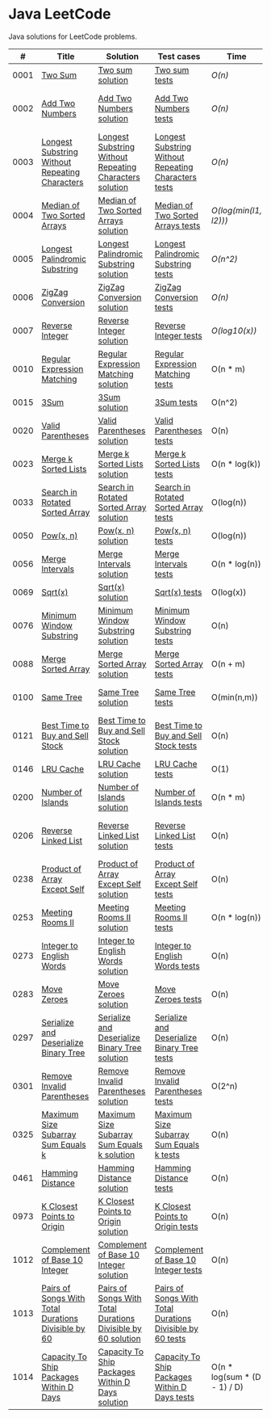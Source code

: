 # Java LeetCode
Java solutions for LeetCode problems.

| # | Title | Solution | Test cases | Time | Space | Description | Difficulty | 
| --- | --- | --- | --- | --- | --- | --- | --- | 
| 0001 | [Two Sum](https://leetcode.com/problems/two-sum/) | [Two sum solution](./src/main/java/com/leetcode/TwoSum.java) | [Two sum tests](./src/test/java/com/leetcode/TwoSumTest.java) | _O(n)_ | _O(n)_ | n = nums.length | Easy |
| 0002 | [Add Two Numbers](https://leetcode.com/problems/add-two-numbers/) | [Add Two Numbers solution](./src/main/java/com/leetcode/AddTwoNumbers.java) | [Add Two Numbers tests](./src/test/java/com/leetcode/AddTwoNumbersTest.java) | _O(n)_ | _O(n)_ | n = max(len(l1), len(l2)), where len(l) - number elements in the list l | Medium |
| 0003 | [Longest Substring Without Repeating Characters](https://leetcode.com/problems/longest-substring-without-repeating-characters/) | [Longest Substring Without Repeating Characters solution](./src/main/java/com/leetcode/LongestSubstringWithoutRepeatingCharacters.java) | [Longest Substring Without Repeating Characters tests](./src/test/java/com/leetcode/LongestSubstringWithoutRepeatingCharactersTest.java) | _O(n)_ | _O(k)_ | n = s.length(); k - number of possible characters | Medium |
| 0004 | [Median of Two Sorted Arrays](https://leetcode.com/problems/median-of-two-sorted-arrays/) | [Median of Two Sorted Arrays solution](./src/main/java/com/leetcode/MedianOfTwoSortedArrays.java) | [Median of Two Sorted Arrays tests](./src/test/java/com/leetcode/MedianOfTwoSortedArraysTest.java) | _O(log(min(l1, l2)))_ | _O(1)_ | l1 = nums1.length, l2 = nums2.length | Hard |
| 0005 | [Longest Palindromic Substring](https://leetcode.com/problems/longest-palindromic-substring/) | [Longest Palindromic Substring solution](./src/main/java/com/leetcode/LongestPalindromicSubstring.java) | [Longest Palindromic Substring tests](./src/test/java/com/leetcode/LongestPalindromicSubstringTest.java) | _O(n^2)_ | _O(1)_ | n = s.length(); worst case - all chars are same | Medium |
| 0006 | [ZigZag Conversion](https://leetcode.com/problems/zigzag-conversion/) | [ZigZag Conversion solution](./src/main/java/com/leetcode/ZigZagConversion.java) | [ZigZag Conversion tests](./src/test/java/com/leetcode/ZigZagConversionTest.java) | _O(n)_ | _O(n)_ | n = s.length() | Medium |
| 0007 | [Reverse Integer](https://leetcode.com/problems/reverse-integer/) | [Reverse Integer solution](./src/main/java/com/leetcode/ReverseInteger.java) | [Reverse Integer tests](./src/test/java/com/leetcode/ReverseIntegerTest.java) | _O(log10(x))_ | _O(1)_ |  | Easy |
| 0010 | [Regular Expression Matching](https://leetcode.com/problems/regular-expression-matching/) | [Regular Expression Matching solution](./src/main/java/com/leetcode/RegularExpressionMatching.java) | [Regular Expression Matching tests](./src/test/java/com/leetcode/RegularExpressionMatchingTest.java) | O(n * m) | O(n * m) | n=s.length, m=p.length | Hard |
| 0015 | [3Sum](https://leetcode.com/problems/3sum/) | [3Sum solution](./src/main/java/com/leetcode/ThreeSum.java) | [3Sum tests](./src/test/java/com/leetcode/ThreeSumTest.java) | O(n^2) | O(1) | n=nums.length | Medium |
| 0020 | [Valid Parentheses](https://leetcode.com/problems/valid-parentheses/) | [Valid Parentheses solution](./src/main/java/com/leetcode/ValidParentheses.java) | [Valid Parentheses tests](./src/test/java/com/leetcode/ValidParenthesesTest.java) | O(n) | O(n) | n=s.length() | Easy |
| 0023 | [Merge k Sorted Lists](https://leetcode.com/problems/merge-k-sorted-lists/) | [Merge k Sorted Lists solution](./src/main/java/com/leetcode/MergeKSortedLists.java) | [Merge k Sorted Lists tests](./src/test/java/com/leetcode/MergeKSortedListsTest.java) | O(n * log(k)) | O(1) | n - number of all ListNode in the lists, k=lists.length() | Hard |
| 0033 | [Search in Rotated Sorted Array](https://leetcode.com/problems/search-in-rotated-sorted-array/) | [Search in Rotated Sorted Array solution](./src/main/java/com/leetcode/SearchInRotatedSortedArray.java) | [Search in Rotated Sorted Array tests](./src/test/java/com/leetcode/SearchInRotatedSortedArrayTest.java) | O(log(n)) | O(1) | n=nums.length | Hard |
| 0050 | [Pow(x, n)](https://leetcode.com/problems/powx-n/) | [Pow(x, n) solution](./src/main/java/com/leetcode/PowXN.java) | [Pow(x, n) tests](./src/test/java/com/leetcode/PowXNTest.java) | O(log(n)) | O(log(n)) | - | Easy |
| 0056 | [Merge Intervals](https://leetcode.com/problems/merge-intervals/) | [Merge Intervals solution](./src/main/java/com/leetcode/MergeIntervals.java) | [Merge Intervals tests](./src/test/java/com/leetcode/MergeIntervalsTest.java) | O(n * log(n)) | O(n) | n=interval.length() | Medium |
| 0069 | [Sqrt(x)](https://leetcode.com/problems/sqrtx/) | [Sqrt(x) solution](./src/main/java/com/leetcode/SqrtX.java) | [Sqrt(x) tests](./src/test/java/com/leetcode/SqrtXTest.java) | O(log(x)) | O(1) | - | Medium |
| 0076 | [Minimum Window Substring](https://leetcode.com/problems/minimum-window-substring/) | [Minimum Window Substring solution](./src/main/java/com/leetcode/MinimumWindowSubstring.java) | [Minimum Window Substring tests](./src/test/java/com/leetcode/MinimumWindowSubstringTest.java) | O(n) | O(n) | n=s.length()+t.length() | Hard |
| 0088 | [Merge Sorted Array](https://leetcode.com/problems/merge-sorted-array/) | [Merge Sorted Array solution](./src/main/java/com/leetcode/MergeSortedArray.java) | [Merge Sorted Array tests](./src/test/java/com/leetcode/MergeSortedArrayTest.java) | O(n + m) | O(1) | - | Medium |
| 0100 | [Same Tree](https://leetcode.com/problems/same-tree/) | [Same Tree solution](./src/main/java/com/leetcode/SameTree.java) | [Same Tree tests](./src/test/java/com/leetcode/SameTreeTest.java) | O(min(n,m)) | O(min(n,m)) | n, m - numbers elements in the trees p and q | Easy |
| 0121 | [Best Time to Buy and Sell Stock](https://leetcode.com/problems/best-time-to-buy-and-sell-stock/) | [Best Time to Buy and Sell Stock solution](./src/main/java/com/leetcode/BestTimeToBuyAndSellStock.java) | [Best Time to Buy and Sell Stock tests](./src/test/java/com/leetcode/BestTimeToBuyAndSellStockTest.java) | O(n) | O(1) | n=prices.length | Easy |
| 0146 | [LRU Cache](https://leetcode.com/problems/lru-cache/) | [LRU Cache solution](./src/main/java/com/leetcode/LRUCache.java) | [LRU Cache tests](./src/test/java/com/leetcode/LRUCacheTest.java) | O(1) | O(capacity) |   | Hard |
| 0200 | [Number of Islands](https://leetcode.com/problems/number-of-islands/) | [Number of Islands solution](./src/main/java/com/leetcode/NumberOfIslands.java) | [Number of Islands tests](./src/test/java/com/leetcode/NumberOfIslandsTest.java) | O(n * m) |O(n * m) | n * m - number of cells in the grid  | Medium |
| 0206 | [Reverse Linked List](https://leetcode.com/problems/reverse-linked-list/) | [Reverse Linked List solution](./src/main/java/com/leetcode/ReverseLinkedList.java) | [Reverse Linked List tests](./src/test/java/com/leetcode/ReverseLinkedListTest.java) | O(n) | O(1) - iterative, O(n) - recursive | n - number elements in the list | Easy |
| 0238 | [Product of Array Except Self](https://leetcode.com/problems/product-of-array-except-self/) | [Product of Array Except Self solution](./src/main/java/com/leetcode/ProductOfArrayExceptSelf.java) | [Product of Array Except Self tests](./src/test/java/com/leetcode/ProductOfArrayExceptSelfTest.java) | O(n) | O(n) | n=nums.length | Medium |
| 0253 | [Meeting Rooms II](https://leetcode.com/problems/meeting-rooms-ii/) | [Meeting Rooms II solution](./src/main/java/com/leetcode/MeetingRoomsII.java) | [Meeting Rooms II tests](./src/test/java/com/leetcode/MeetingRoomsIITest.java) | O(n * log(n)) | O(n) | n=intervals.length | Medium |
| 0273 | [Integer to English Words](https://leetcode.com/problems/integer-to-english-words/) | [Integer to English Words solution](./src/main/java/com/leetcode/IntegerToEnglishWords.java) | [Integer to English Words tests](./src/test/java/com/leetcode/IntegerToEnglishWordsTest.java) | O(n) | O(1) | n - number of digits in num | Hard |
| 0283 | [Move Zeroes](https://leetcode.com/problems/move-zeroes/) | [Move Zeroes solution](./src/main/java/com/leetcode/MoveZeroes.java) | [Move Zeroes tests](./src/test/java/com/leetcode/MoveZeroesTest.java) | O(n) | O(1) | n=nums.length | Easy |
| 0297 | [Serialize and Deserialize Binary Tree](https://leetcode.com/problems/serialize-and-deserialize-binary-tree/) | [Serialize and Deserialize Binary Tree solution](./src/main/java/com/leetcode/SerializeAndDeserializeBinaryTree.java) | [Serialize and Deserialize Binary Tree tests](./src/test/java/com/leetcode/SerializeAndDeserializeBinaryTreeTest.java) | O(n) | O(n) | n - number of nodes in the tree | Hard |
| 0301 | [Remove Invalid Parentheses](https://leetcode.com/problems/move-zeroes/) | [Remove Invalid Parentheses solution](./src/main/java/com/leetcode/RemoveInvalidParentheses.java) | [Remove Invalid Parentheses tests](./src/test/java/com/leetcode/RemoveInvalidParenthesesTest.java) | O(2^n) | O(n^2) - without result list | n=s.length() | Hard |
| 0325 | [Maximum Size Subarray Sum Equals k](https://leetcode.com/problems/maximum-size-subarray-sum-equals-k/) | [Maximum Size Subarray Sum Equals k solution](./src/main/java/com/leetcode/MaximumSizeSubarraySumEqualsK.java) | [Maximum Size Subarray Sum Equals k tests](./src/test/java/com/leetcode/MaximumSizeSubarraySumEqualsKTest.java) | O(n) | O(n) | n=nums.length | Medium |
| 0461 | [Hamming Distance](https://leetcode.com/problems/hamming-distance/) | [Hamming Distance solution](./src/main/java/com/leetcode/HammingDistance.java) | [Hamming Distance tests](./src/test/java/com/leetcode/HammingDistanceTest.java) | O(n) | O(n) | n - number of bits in (x or y) | Easy |
| 0973 | [K Closest Points to Origin](https://leetcode.com/problems/k-closest-points-to-origin/) | [K Closest Points to Origin solution](./src/main/java/com/leetcode/KClosestPointsToOrigin.java) | [K Closest Points to Origin tests](./src/test/java/com/leetcode/KClosestPointsToOriginTest.java) | O(n) | O(1) | n=points.length | Medium |
| 1012 | [Complement of Base 10 Integer](https://leetcode.com/problems/complement-of-base-10-integer/) | [Complement of Base 10 Integer solution](./src/main/java/com/leetcode/ComplementOfBase10Integer.java) | [Complement of Base 10 Integer tests](./src/test/java/com/leetcode/ComplementOfBase10IntegerTest.java) | O(n) | O(n) | n - number of bits in N | Easy |
| 1013 | [Pairs of Songs With Total Durations Divisible by 60](https://leetcode.com/problems/pairs-of-songs-with-total-durations-divisible-by-60/) | [Pairs of Songs With Total Durations Divisible by 60 solution](./src/main/java/com/leetcode/PairsOfSongsWithTotalDurationsDivisibleBy60.java) | [Pairs of Songs With Total Durations Divisible by 60 tests](./src/test/java/com/leetcode/PairsOfSongsWithTotalDurationsDivisibleBy60Test.java) | O(n) | O(1) | n=time.length | Easy |
| 1014 | [Capacity To Ship Packages Within D Days](https://leetcode.com/problems/capacity-to-ship-packages-within-d-days/) | [Capacity To Ship Packages Within D Days solution](./src/main/java/com/leetcode/CapacityToShipPackagesWithinDDays.java) | [Capacity To Ship Packages Within D Days tests](./src/test/java/com/leetcode/CapacityToShipPackagesWithinDDaysTest.java) | O(n * log(sum * (D - 1) / D) | O(1) | n=weights.length, sum=sum(weights) | Medium |

